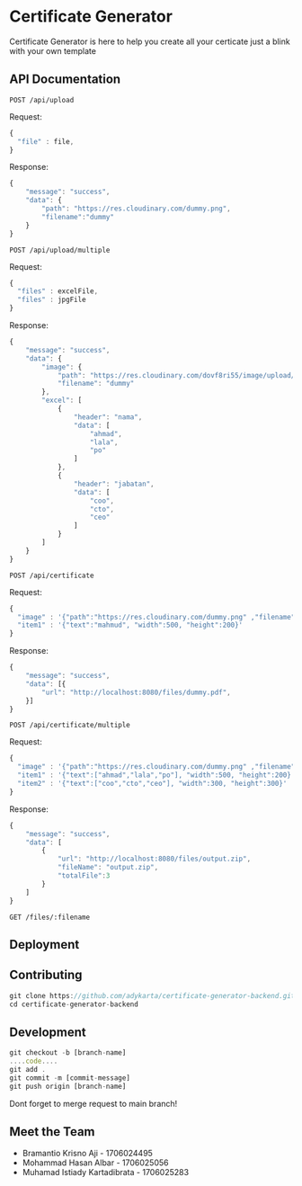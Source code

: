 # Certificate Generator

Certificate Generator is here to help you create all your certicate just a blink with your own template

## API Documentation

```http
POST /api/upload
```

Request:

```javascript
{
  "file" : file,
}
```

Response:

```javascript
{
    "message": "success",
    "data": {
        "path": "https://res.cloudinary.com/dummy.png",
        "filename":"dummy"
    }
}
```

```http
POST /api/upload/multiple
```

Request:

```javascript
{
  "files" : excelFile,
  "files" : jpgFile
}
```

Response:

```javascript
{
    "message": "success",
    "data": {
        "image": {
            "path": "https://res.cloudinary.com/dovf8ri55/image/upload/dummy.png",
            "filename": "dummy"
        },
        "excel": [
            {
                "header": "nama",
                "data": [
                    "ahmad",
                    "lala",
                    "po"
                ]
            },
            {
                "header": "jabatan",
                "data": [
                    "coo",
                    "cto",
                    "ceo"
                ]
            }
        ]
    }
}
```

```http
POST /api/certificate
```

Request:

```javascript
{
  "image" : '{"path":"https://res.cloudinary.com/dummy.png" ,"filename":"dummy"}',
  "item1" : '{"text":"mahmud", "width":500, "height":200}'
}
```

Response:

```javascript
{
    "message": "success",
    "data": [{
        "url": "http://localhost:8080/files/dummy.pdf",
    }]
}
```

```http
POST /api/certificate/multiple
```

Request:

```javascript
{
  "image" : '{"path":"https://res.cloudinary.com/dummy.png" ,"filename":"dummy"}',
  "item1" : '{"text":["ahmad","lala","po"], "width":500, "height":200}',
  "item2" : '{"text":["coo","cto","ceo"], "width":300, "height":300}'
}
```

Response:

```javascript
{
    "message": "success",
    "data": [
        {
            "url": "http://localhost:8080/files/output.zip",
            "fileName": "output.zip",
            "totalFile":3
        }
    ]
}
```

```http
GET /files/:filename
```

## Deployment

## Contributing

```javascript
git clone https://github.com/adykarta/certificate-generator-backend.git
cd certificate-generator-backend
```

## Development

```javascript
git checkout -b [branch-name]
....code....
git add .
git commit -m [commit-message]
git push origin [branch-name]
```

Dont forget to merge request to main branch!

## Meet the Team

- Bramantio Krisno Aji - 1706024495
- Mohammad Hasan Albar - 1706025056
- Muhamad Istiady Kartadibrata - 1706025283
